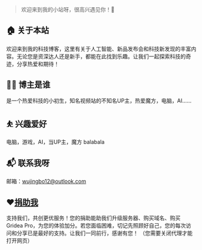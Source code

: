 > 欢迎来到我的小站呀，很高兴遇见你！🤝

## 🏠 关于本站
欢迎来到我的科技博客，这里有关于人工智能、新品发布会和科技新发现的丰富内容。无论您是资深达人还是新手，都能在此找到乐趣。让我们一起探索科技的奇迹，分享热爱和期待！
## 👨‍💻 博主是谁
是一个热爱科技的小初生，知名视频站的不知名UP主，热爱魔方，电脑，AI……
## ⛹ 兴趣爱好
电脑，游戏，AI，当UP主，魔方 balabala
## 📬 联系我呀
邮箱：wujingbo12@outlook.com
## ❤️[捐助我](https://simplesearch.rth10.com/donate.html)
支持我们，共创更优服务！您的捐助能助我们升级服务器、购买域名、购买Gridea 
Pro，为您的体验加分。若您面临困难，切记先照顾好自己，您的每次访问和分享已是最好的支持。让我们一同前行，感谢有您！
（您需要关闭代理才能打开网页）